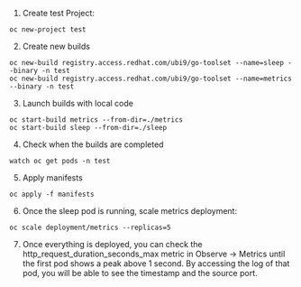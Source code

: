 1. Create test Project:
```
oc new-project test
```
2. Create new builds
```
oc new-build registry.access.redhat.com/ubi9/go-toolset --name=sleep --binary -n test
oc new-build registry.access.redhat.com/ubi9/go-toolset --name=metrics --binary -n test
```
3. Launch builds with local code
```
oc start-build metrics --from-dir=./metrics
oc start-build sleep --from-dir=./sleep
```
4. Check when the builds are completed
```
watch oc get pods -n test
```
5. Apply manifests
```
oc apply -f manifests
```
6. Once the sleep pod is running, scale metrics deployment:
```
oc scale deployment/metrics --replicas=5
```
7. Once everything is deployed, you can check the http_request_duration_seconds_max metric in Observe -> Metrics until the first pod shows a peak above 1 second. By accessing the log of that pod, you will be able to see the timestamp and the source port.
